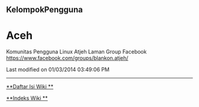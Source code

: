 ## KelompokPengguna
# Aceh
Komunitas Pengguna Linux  Atjeh
Laman Group Facebook ​https://www.facebook.com/groups/blankon.atjeh/

Last modified on 01/03/2014 03:49:06 PM

---
[**Daftar Isi Wiki **](/DaftarIsi/README.md)
 
[**Indeks Wiki **](/Indeks.md)
